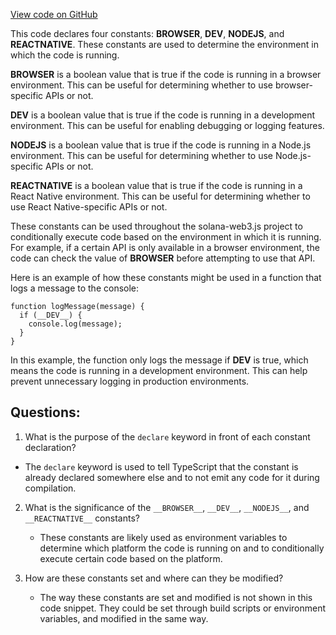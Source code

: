 [View code on GitHub](https://github.com/solana-labs/solana-web3.js/blob/master/packages/rpc-core/src/types/global.d.ts)

This code declares four constants: __BROWSER__, __DEV__, __NODEJS__, and __REACTNATIVE__. These constants are used to determine the environment in which the code is running. 

__BROWSER__ is a boolean value that is true if the code is running in a browser environment. This can be useful for determining whether to use browser-specific APIs or not. 

__DEV__ is a boolean value that is true if the code is running in a development environment. This can be useful for enabling debugging or logging features. 

__NODEJS__ is a boolean value that is true if the code is running in a Node.js environment. This can be useful for determining whether to use Node.js-specific APIs or not. 

__REACTNATIVE__ is a boolean value that is true if the code is running in a React Native environment. This can be useful for determining whether to use React Native-specific APIs or not. 

These constants can be used throughout the solana-web3.js project to conditionally execute code based on the environment in which it is running. For example, if a certain API is only available in a browser environment, the code can check the value of __BROWSER__ before attempting to use that API. 

Here is an example of how these constants might be used in a function that logs a message to the console:

```
function logMessage(message) {
  if (__DEV__) {
    console.log(message);
  }
}
```

In this example, the function only logs the message if __DEV__ is true, which means the code is running in a development environment. This can help prevent unnecessary logging in production environments.
## Questions: 
 1. What is the purpose of the `declare` keyword in front of each constant declaration?
   - The `declare` keyword is used to tell TypeScript that the constant is already declared somewhere else and to not emit any code for it during compilation.

2. What is the significance of the `__BROWSER__`, `__DEV__`, `__NODEJS__`, and `__REACTNATIVE__` constants?
   - These constants are likely used as environment variables to determine which platform the code is running on and to conditionally execute certain code based on the platform.

3. How are these constants set and where can they be modified?
   - The way these constants are set and modified is not shown in this code snippet. They could be set through build scripts or environment variables, and modified in the same way.
